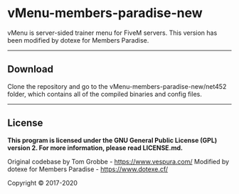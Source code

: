# vMenu-members-paradise-new
vMenu is server-sided trainer menu for FiveM servers. This version has been modified by dotexe for Members Paradise.

--------

## Download

Clone the repository and go to the vMenu-members-paradise-new/net452 folder, which contains all of the compiled binaries and config files.

--------

## License
**This program is licensed under the GNU General Public License (GPL) version 2. For more information, please read LICENSE.md.**

Original codebase by Tom Grobbe - https://www.vespura.com/
Modified by dotexe for Members Paradise - https://www.dotexe.cf/

Copyright © 2017-2020

